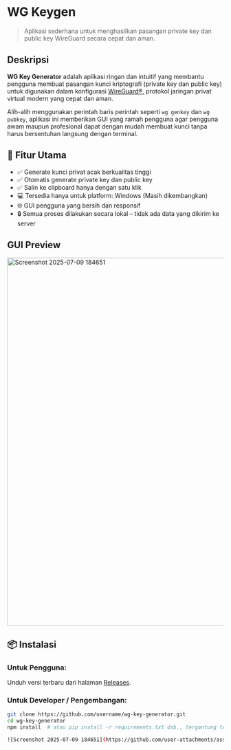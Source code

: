 
# WG Keygen
> Aplikasi sederhana untuk menghasilkan pasangan private key dan public key WireGuard secara cepat dan aman.




## Deskripsi

**WG Key Generator** adalah aplikasi ringan dan intuitif yang membantu pengguna membuat pasangan kunci kriptografi (private key dan public key) untuk digunakan dalam konfigurasi [WireGuard®](https://www.wireguard.com ), protokol jaringan privat virtual modern yang cepat dan aman.

Alih-alih menggunakan perintah baris perintah seperti `wg genkey` dan `wg pubkey`, aplikasi ini memberikan GUI yang ramah pengguna agar pengguna awam maupun profesional dapat dengan mudah membuat kunci tanpa harus bersentuhan langsung dengan terminal.



## 🔧 Fitur Utama

- ✅ Generate kunci privat acak berkualitas tinggi  
- ✅ Otomatis generate private key dan public key  
- ✅ Salin ke clipboard hanya dengan satu klik  
- 💻 Tersedia hanya untuk platform: Windows (Masih dikembangkan)
- 🌐 GUI pengguna yang bersih dan responsif  
- 🔒 Semua proses dilakukan secara lokal – tidak ada data yang dikirim ke server  



## GUI Preview

<img width="1129" height="856" alt="Screenshot 2025-07-09 184651" src="https://github.com/user-attachments/assets/f7d31f50-69e3-4289-bd12-5fb4dd82d49f" />




## 📦 Instalasi

### Untuk Pengguna:

Unduh versi terbaru dari halaman [Releases](https://github.com/ramadhanjp/WG-Keygen/releases).

### Untuk Developer / Pengembangan:

```bash
git clone https://github.com/username/wg-key-generator.git 
cd wg-key-generator
npm install  # atau pip install -r requirements.txt dsb., tergantung teknologi

![Screenshot 2025-07-09 184651](https://github.com/user-attachments/assets/ae91ea3d-75cd-484b-94a3-e6240bd65868)

